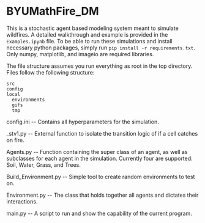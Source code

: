 # BYUMathFire_DM

This is a stochastic agent based modeling system meant to simulate wildfires. A detailed walkthrough and example is provided in the `Examples.ipynb` file. To be able to run these simulations and install necessary python packages, simply run `pip install -r requirements.txt`. Only numpy, matplotlib, and imageio are required libraries. 

The file structure assumes you run everything as root in the top directory. Files follow the following structure:

```
src
config
local
  environments
  gifs
  tmp
```


config.ini -- Contains all hyperparameters for the simulation. 

_stv1.py -- External function to isolate the transition logic of if a cell catches on fire. 

Agents.py -- Function containing the super class of an agent, as well as subclasses for each agent in the simulation. 
	Currently four are supported: Soil, Water, Grass, and Trees. 
	
Build_Environment.py -- Simple tool to create random environments to test on.  

Environment.py -- The class that holds together all agents and dictates their interactions.  

main.py -- A script to run and show the capability of the current program.  
